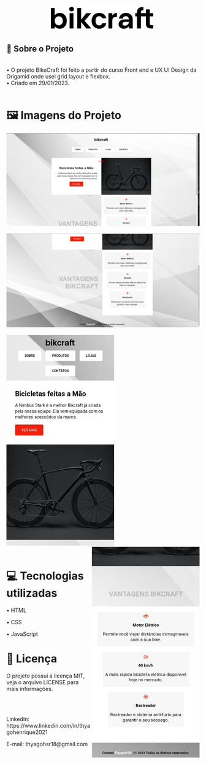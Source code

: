 <h1 align=center>
<img src="assets/bikcraft.svg">
<h2>📄 Sobre o Projeto</h2>
<br>
• O projeto BikeCraft foi feito a partir do curso Front end e UX UI Design da Origamid onde usei grid layout e flexbox.<br> • Criado em 29/01/2023.
<br><br>
<h1>🖼️ Imagens do Projeto </h1>

<img src="assets/tela1.png">
<br><br>
<img src="assets/tela2.png">
<br><br>
<img src="assets/mobile1.jpeg" width=281px height=550px>
<img src="assets/mobile2.jpeg" width=281px height=550px align=right>
<br><br>
<h1>💻 Tecnologias utilizadas</h1>
<p>• HTML</p>
<p>• CSS</p>
<p>• JavaScript</p>
<h1>📝 Licença </h1>
<p>O projeto possui a licença MIT, veja o arquivo LICENSE para mais informações.</p>
<br><br>
<p>LinkedIn: https://www.linkedin.com/in/thyagohenrique2021</p>
<p>E-mail: thyagohsr18@gmail.com</p>







